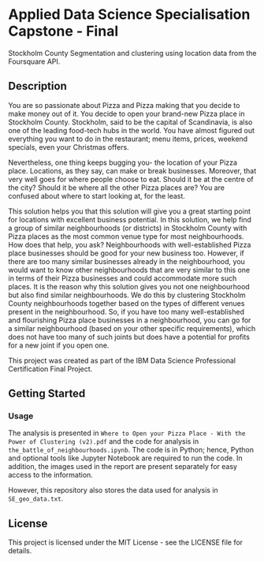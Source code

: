 # Applied Data Science Specialisation Capstone - Final

Stockholm County Segmentation and clustering using location data from the Foursquare API.

## Description

You are so passionate about Pizza and Pizza making that you decide to make money out of it. You decide to open your brand-new Pizza place in Stockholm County. Stockholm, said to be the capital of Scandinavia, is also one of the leading food-tech hubs in the world. You have almost figured out everything you want to do in the restaurant; menu items, prices, weekend specials, even your Christmas offers.

Nevertheless, one thing keeps bugging you- the location of your Pizza place. Locations, as they say, can make or break businesses. Moreover, that very well goes for where people choose to eat. Should it be at the centre of the city? Should it be where all the other Pizza places are? You are confused about where to start looking at, for the least.

This solution helps you that this solution will give you a great starting point for locations with excellent business potential. In this solution, we help find a group of similar neighbourhoods (or districts) in Stockholm County with Pizza places as the most common venue type for most neighbourhoods. How does that help, you ask? Neighbourhoods with well-established Pizza place businesses should be good for your new business too. However, if there are too many similar businesses already in the neighbourhood, you would want to know other neighbourhoods that are very similar to this one in terms of their Pizza businesses and could accommodate more such places. It is the reason why this solution gives you not one neighbourhood but also find similar neighbourhoods. We do this by clustering Stockholm County neighbourhoods together based on the types of different venues present in the neighbourhood. So, if you have too many well-established and flourishing Pizza place businesses in a neighbourhood, you can go for a similar neighbourhood (based on your other specific requirements), which does not have too many of such joints but does have a potential for profits for a new joint if you open one.

This project was created as part of the IBM Data Science Professional Certification Final Project.

## Getting Started

### Usage

The analysis is presented in ```Where to Open your Pizza Place - With the Power of Clustering (v2).pdf``` and the code for analysis in ```the_battle_of_neighbourhoods.ipynb```. The code is in Python; hence, Python and optional tools like Jupyter Notebook are required to run the code. In addition, the images used in the report are present separately for easy access to the information.

However, this repository also stores the data used for analysis in ```SE_geo_data.txt```.

## License
This project is licensed under the MIT License - see the LICENSE file for details.
